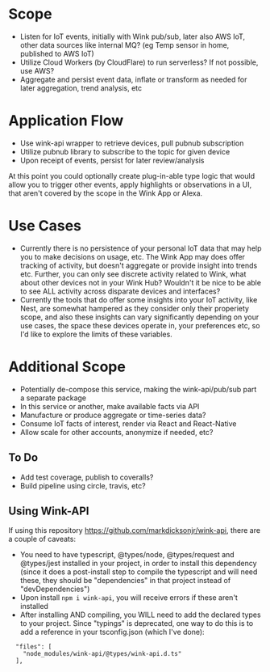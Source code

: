 
# Scope
- Listen for IoT events, initially with Wink pub/sub, later also AWS IoT, other data sources like internal MQ? (eg Temp sensor in home, published to AWS IoT)
- Utilize Cloud Workers (by CloudFlare) to run serverless? If not possible, use AWS?
- Aggregate and persist event data, inflate or transform as needed for later aggregation, trend analysis, etc

# Application Flow
- Use wink-api wrapper to retrieve devices, pull pubnub subscription
- Utilize pubnub library to subscribe to the topic for given device
- Upon receipt of events, persist for later review/analysis

At this point you could optionally create plug-in-able type logic that would allow you to trigger other events, apply highlights or observations in a UI, that aren't covered by the scope in the Wink App or Alexa.

# Use Cases
- Currently there is no persistence of your personal IoT data that may help you to make decisions on usage, etc.  The Wink App may does offer tracking of activity, but doesn't aggregate or provide insight into trends etc.  Further, you can only see discrete activity related to Wink, what about other devices not in your Wink Hub?  Wouldn't it be nice to be able to see ALL activity across disparate devices and interfaces?
- Currently the tools that do offer some insights into your IoT activity, like Nest, are somewhat hampered as they consider only their properiety scope, and also these insights can vary significantly depending on your use cases, the space these devices operate in, your preferences etc, so I'd like to explore the limits of these variables.

# Additional Scope
- Potentially de-compose this service, making the wink-api/pub/sub part a separate package
- In this service or another, make available facts via API
- Manufacture or produce aggregate or time-series data?
- Consume IoT facts of interest, render via React and React-Native
- Allow scale for other accounts, anonymize if needed, etc?

## To Do
- Add test coverage, publish to coveralls?
- Build pipeline using circle, travis, etc?

## Using Wink-API
If using this repository https://github.com/markdicksonjr/wink-api, there are a couple of caveats:
- You need to have typescript, @types/node, @types/request and @types/jest installed in your project, in order to install this dependency (since it does a post-install step to compile the typescript and will need these, they should be "dependencies" in that project instead of "devDependencies")
- Upon install `npm i wink-api`, you will receive errors if these aren't installed
- After installing AND compiling, you WILL need to add the declared types to your project.  Since "typings" is deprecated, one way to do this is to add a reference in your tsconfig.json (which I've done):

```
  "files": [
    "node_modules/wink-api/@types/wink-api.d.ts"
  ],
```
